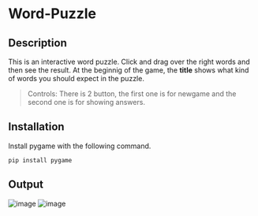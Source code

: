 # Word-Puzzle
## Description
This is an interactive word puzzle. Click and drag over the right words and then see the result.
At the beginnig of the game, the **title** shows what kind of words you should expect in the puzzle.

> Controls: There is 2 button, the first one is for newgame and the second one is for showing answers.

## Installation
Install pygame with the following command.
```
pip install pygame
```

## Output
![image](https://user-images.githubusercontent.com/77882744/160883538-fdd7d162-ee28-419c-bd63-8f52fc34b4bc.png)
![image](https://user-images.githubusercontent.com/77882744/160883751-7ef79ba9-bd17-49d2-add3-336c3e84ecbf.png)
